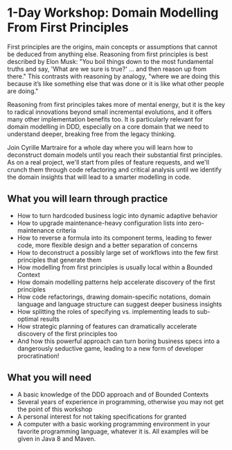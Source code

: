 # 1-Day Workshop: Domain Modelling From First Principles

First principles are the origins, main concepts or assumptions that cannot be deduced from anything else. Reasoning from first principles is best described by Elon Musk: "You boil things down to the most fundamental truths and say, 'What are we sure is true?' ... and then reason up from there." This contrasts with reasoning by analogy, "where we are doing this because it’s like something else that was done or it is like what other people are doing."

Reasoning from first principles takes more of mental energy, but it is the key to radical innovations beyond small incremental evolutions, and it offers many other implementation benefits too. It is particularly relevant for domain modelling in DDD, especially on a core domain that we need to understand deeper, breaking free from the legacy thinking.

Join Cyrille Martraire for a whole day where you will learn how to deconstruct domain models until you reach their substantial first principles. As on a real project, we'll start from piles of feature requests, and we'll crunch them through code refactoring and critical analysis until we identify the domain insights that will lead to a smarter modelling in code.

## What you will learn through practice

- How to turn hardcoded business logic into dynamic adaptive behavior
- How to upgrade maintenance-heavy configuration lists into zero-maintenance criteria
- How to reverse a formula into its component terms, leading to fewer code, more flexible design and a better separation of concerns
- How to deconstruct a possibly large set of workflows into the few first principles that generate them
- How modelling from first principles is usually local within a Bounded Context
- How domain modelling patterns help accelerate discovery of the first principles
- How code refactorings, drawing domain-specific notations, domain language and language structure can suggest deeper business insights
- How splitting the roles of specifying vs. implementing leads to sub-optimal results
- How strategic planning of features can dramatically accelerate discovery of the first principles too
- And how this powerful approach can turn boring business specs into a dangerously seductive game, leading to a new form of developer procratination!

## What you will need

- A basic knowledge of the DDD approach and of Bounded Contexts
- Several years of experience in programming, otherwise you may not get the point of this workshop
- A personal interest for not taking specifications for granted
- A computer with a basic working programming environment in your favorite programming language, whatever it is. All examples will be given in Java 8 and Maven.

